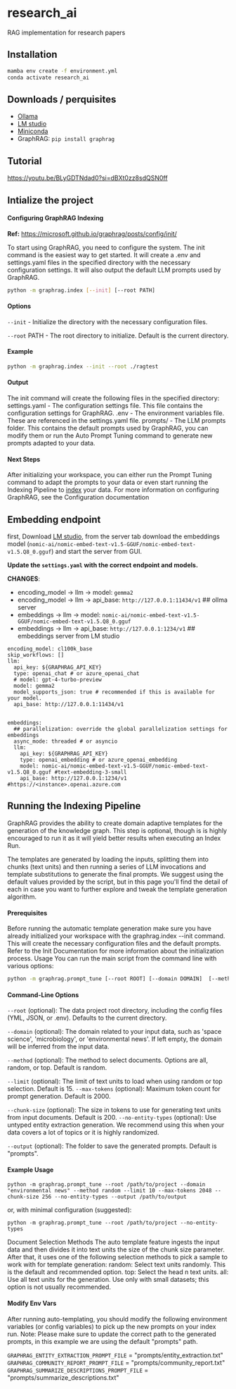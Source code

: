# research_ai
RAG implementation for research papers


## Installation
```bash
mamba env create -f environment.yml
conda activate research_ai
```


## Downloads / perquisites
* [Ollama](https://github.com/ollama/ollama) 
* [LM studio](https://lmstudio.ai/) 
* [Miniconda](https://docs.conda.io/en/latest/miniconda.html)
* GraphRAG: `pip install graphrag`


## Tutorial
https://youtu.be/BLyGDTNdad0?si=dBXt0zz8sdQSN0ff


## Intialize the project
#### Configuring GraphRAG Indexing
**Ref:** https://microsoft.github.io/graphrag/posts/config/init/ 

To start using GraphRAG, you need to configure the system. The init command is the easiest way to get started. It will create a .env and settings.yaml files in the specified directory with the necessary configuration settings. It will also output the default LLM prompts used by GraphRAG.
```bash
python -m graphrag.index [--init] [--root PATH]
```

#### Options
`--init` - Initialize the directory with the necessary configuration files.

`--root` PATH - The root directory to initialize. Default is the current directory.
#### Example
```bash
python -m graphrag.index --init --root ./ragtest
```

#### Output
The init command will create the following files in the specified directory:
settings.yaml - The configuration settings file. This file contains the configuration settings for GraphRAG.
.env - The environment variables file. These are referenced in the settings.yaml file.
prompts/ - The LLM prompts folder. This contains the default prompts used by GraphRAG, you can modify them or run the Auto Prompt Tuning command to generate new prompts adapted to your data.
#### Next Steps
After initializing your workspace, you can either run the Prompt Tuning command to adapt the prompts to your data or even start running the Indexing Pipeline to [index](#running-the-indexing-pipeline) your data. For more information on configuring GraphRAG, see the Configuration documentation



## Embedding endpoint
first, Download [LM studio](https://lmstudio.ai/), from the server tab download the embeddings model (`nomic-ai/nomic-embed-text-v1.5-GGUF/nomic-embed-text-v1.5.Q8_0.gguf`) and start the server from GUI.

**Update the `settings.yaml` with the correct endpoint and models.**

**CHANGES**:

* encoding_model -> llm -> model: `gemma2`
* encoding_model -> llm -> api_base: `http://127.0.0.1:11434/v1` ## ollma server
* embeddings -> llm -> model: `nomic-ai/nomic-embed-text-v1.5-GGUF/nomic-embed-text-v1.5.Q8_0.gguf`
* embeddings -> llm -> api_base: `http://127.0.0.1:1234/v1` ## embeddings server from LM studio


```
encoding_model: cl100k_base
skip_workflows: []
llm:
  api_key: ${GRAPHRAG_API_KEY}
  type: openai_chat # or azure_openai_chat
  # model: gpt-4-turbo-preview
  model: gemma2
  model_supports_json: true # recommended if this is available for your model.
  api_base: http://127.0.0.1:11434/v1
 

embeddings:
  ## parallelization: override the global parallelization settings for embeddings
  async_mode: threaded # or asyncio
  llm:
    api_key: ${GRAPHRAG_API_KEY}
    type: openai_embedding # or azure_openai_embedding
    model: nomic-ai/nomic-embed-text-v1.5-GGUF/nomic-embed-text-v1.5.Q8_0.gguf #text-embedding-3-small 
    api_base: http://127.0.0.1:1234/v1 #https://<instance>.openai.azure.com

  ```



## Running the Indexing Pipeline
GraphRAG provides the ability to create domain adaptive templates for the generation of the knowledge graph. This step is optional, though is is highly encouraged to run it as it will yield better results when executing an Index Run.

The templates are generated by loading the inputs, splitting them into chunks (text units) and then running a series of LLM invocations and template substitutions to generate the final prompts. We suggest using the default values provided by the script, but in this page you'll find the detail of each in case you want to further explore and tweak the template generation algorithm.

#### Prerequisites
Before running the automatic template generation make sure you have already initialized your workspace with the graphrag.index --init command. This will create the necessary configuration files and the default prompts. Refer to the Init Documentation for more information about the initialization process.
Usage
You can run the main script from the command line with various options:
```bash
python -m graphrag.prompt_tune [--root ROOT] [--domain DOMAIN]  [--method METHOD] [--limit LIMIT] [--max-tokens MAX_TOKENS] [--chunk-size CHUNK_SIZE] [--no-entity-types] [--output OUTPUT]
```

#### Command-Line Options
`--root` (optional): The data project root directory, including the config files (YML, JSON, or .env). Defaults to the current directory.

`--domain` (optional): The domain related to your input data, such as 'space science', 'microbiology', or 'environmental news'. If left empty, the domain will be inferred from the input data.

`--method` (optional): The method to select documents. Options are all, random, or top. Default is random.

`--limit` (optional): The limit of text units to load when using random or top selection. Default is 15.
`--max-tokens` (optional): Maximum token count for prompt generation. Default is 2000.

`--chunk-size` (optional): The size in tokens to use for generating text units from input documents. Default is 200.
`--no-entity-types` (optional): Use untyped entity extraction generation. We recommend using this when your data covers a lot of topics or it is highly randomized.

`--output` (optional): The folder to save the generated prompts. Default is "prompts".
#### Example Usage
```
python -m graphrag.prompt_tune --root /path/to/project --domain "environmental news" --method random --limit 10 --max-tokens 2048 --chunk-size 256 --no-entity-types --output /path/to/output
```

or, with minimal configuration (suggested):

```
python -m graphrag.prompt_tune --root /path/to/project --no-entity-types
```


Document Selection Methods
The auto template feature ingests the input data and then divides it into text units the size of the chunk size parameter. After that, it uses one of the following selection methods to pick a sample to work with for template generation:
random: Select text units randomly. This is the default and recommended option.
top: Select the head n text units.
all: Use all text units for the generation. Use only with small datasets; this option is not usually recommended.

#### Modify Env Vars

After running auto-templating, you should modify the following environment variables (or config variables) to pick up the new prompts on your index run. Note: Please make sure to update the correct path to the generated prompts, in this example we are using the default "prompts" path.

`GRAPHRAG_ENTITY_EXTRACTION_PROMPT_FILE` = "prompts/entity_extraction.txt"
`GRAPHRAG_COMMUNITY_REPORT_PROMPT_FILE` = "prompts/community_report.txt"
`GRAPHRAG_SUMMARIZE_DESCRIPTIONS_PROMPT_FILE` = "prompts/summarize_descriptions.txt"